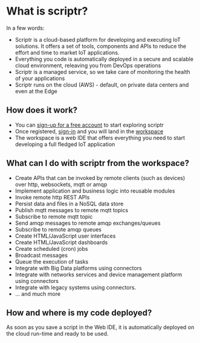 # What is scriptr?

In a few words: 

- Scriptr is a cloud-based platform for developing and executing IoT solutions. It offers a set of tools, components and APIs to reduce the effort and time to market IoT applications.
- Everything you code is automatically deployed in a secure and scalable cloud environment, releaving you from DevOps operations
- Scriptr is a managed service, so we take care of monitoring the health of your applications
- Scriptr runs on the cloud (AWS) - default, on private data centers and even at the Edge

## How does it work?

- You can [sign-up for a free account](https://www.scriptr.io/register) to start exploring scriptr
- Once registered, [sign-in](https://www.scriptr.io/login) and you will land in the [workspace](https://www.scriptr.io/workspace)
- The workspace is a web IDE that offers everything you need to start developing a full fledged IoT application 

## What can I do with scriptr from the workspace?

- Create APIs that can be invoked by remote clients (such as devices) over http, websockets, mqtt or amqp
- Implement application and business logic into reusable modules
- Invoke remote http REST APIs
- Persist data and files in a NoSQL data store
- Publish mqtt messages to remote mqtt topics
- Subscribe to remote mqtt topic
- Send amqp messages to remote amqp exchanges/queues
- Subscribe to remote amqp queues
- Create HTML/JavaScript user interfaces
- Create HTML/JavaScript dashboards
- Create scheduled (cron) jobs 
- Broadcast messages
- Queue the execution of tasks
- Integrate with Big Data platforms using connectors
- Integrate with networks services and device management platform using connectors
- Integrate with legacy systems using connectors.
- ... and much more

## How and where is my code deployed?

As soon as you save a script in the Web IDE, it is automatically deployed on the cloud run-time and ready to be used.



